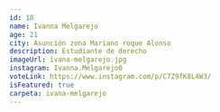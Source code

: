 ```yaml
---
id: 18
name: Ivanna Melgarejo
age: 21
city: Asunción zona Mariano roque Alonso
description: Estudiante de derecho
imageUrl: ivana-melgarejo.jpg
instagram: Ivanna.Melgarejo0
voteLink: https://www.instagram.com/p/C7Z9fK8L4W3/
isFeatured: true
carpeta: ivana-melgarejo
---
```

